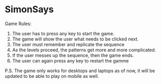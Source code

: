 # SimonSays

Game Rules:
1. The user has to press any key to start the game.
2. The game will show the user what needs to be clicked next.
3. The user must remember and replicate the sequence
4. As the levels proceed, the patterns get more and more complicated.
5. If the user messes up the sequence, then the game ends.
6. The user can again press any key to restart the gamme

P.S. The game only works for desktops and laptops as of now, it will be updated to be able to play on mobile as well.

